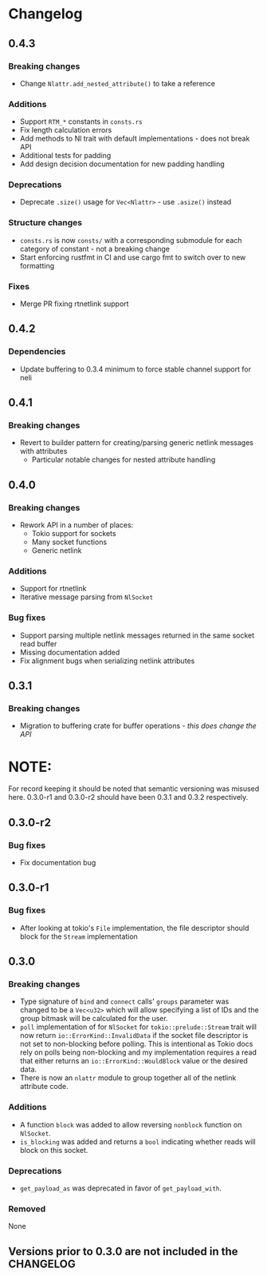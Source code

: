 # Changelog

## 0.4.3
### Breaking changes
* Change `Nlattr.add_nested_attribute()` to take a reference

### Additions
* Support `RTM_*` constants in `consts.rs`
* Fix length calculation errors
* Add methods to Nl trait with default implementations - does not break API
* Additional tests for padding
* Add design decision documentation for new padding handling

### Deprecations
* Deprecate `.size()` usage for `Vec<Nlattr>` - use `.asize()` instead

### Structure changes
* `consts.rs` is now `consts/` with a corresponding submodule for each category of constant -
not a breaking change
* Start enforcing rustfmt in CI and use cargo fmt to switch over to new formatting

### Fixes
* Merge PR fixing rtnetlink support

## 0.4.2
### Dependencies
* Update buffering to 0.3.4 minimum to force stable channel support for neli

## 0.4.1
### Breaking changes
* Revert to builder pattern for creating/parsing generic netlink messages with attributes
  * Particular notable changes for nested attribute handling

## 0.4.0
### Breaking changes
* Rework API in a number of places:
  * Tokio support for sockets
  * Many socket functions
  * Generic netlink

### Additions
* Support for rtnetlink
* Iterative message parsing from `NlSocket`

### Bug fixes
* Support parsing multiple netlink messages returned in the same socket read buffer
* Missing documentation added
* Fix alignment bugs when serializing netlink attributes

## 0.3.1
### Breaking changes
* Migration to buffering crate for buffer operations - _this does change the API_

# NOTE:
For record keeping it should be noted that semantic versioning was misused here. 0.3.0-r1 and
0.3.0-r2 should have been 0.3.1 and 0.3.2 respectively.

## 0.3.0-r2
### Bug fixes
* Fix documentation bug

## 0.3.0-r1
### Bug fixes
* After looking at tokio's `File` implementation, the file descriptor should block for
the `Stream` implementation

## 0.3.0
### Breaking changes
* Type signature of `bind` and `connect` calls' `groups` parameter was changed to be a `Vec<u32>`
which will allow specifying a list of IDs and the group bitmask will be calculated for the user.
* `poll` implementation of for `NlSocket` for `tokio::prelude::Stream` trait will now return
`io::ErrorKind::InvalidData` if the socket file descriptor is not set to non-blocking
before polling. This is intentional as Tokio docs rely on polls being non-blocking and my
implementation requires a read that either returns an `io::ErrorKind::WouldBlock` value or
the desired data.
* There is now an `nlattr` module to group together all of the netlink attribute code.

### Additions
* A function `block` was added to allow reversing `nonblock` function on `NlSocket`.
* `is_blocking` was added and returns a `bool` indicating whether reads will block on this socket.

### Deprecations
* `get_payload_as` was deprecated in favor of `get_payload_with`.

### Removed
None

## Versions prior to 0.3.0 are not included in the CHANGELOG
